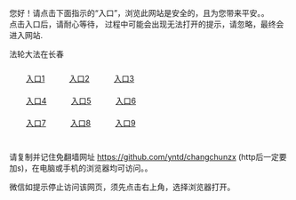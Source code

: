 您好！请点击下面指示的“入口”，浏览此网站是安全的，且为您带来平安。。 <br/>
点击入口后，请耐心等待， 过程中可能会出现无法打开的提示，请忽略，最终会进入网站. </br>

法轮大法在长春<br/>
<div style="padding:10px"><a style="margin:20px" target="_blank" href="https://dq1ov9ezrfdt7.cloudfront.net/2Qpsp?anjmvfum" id="ccLink1" rel="nofollow">入口1</a> <a target="_blank" style="margin:20px" href="https://dv7088qic3p4k.cloudfront.net/2Qpsp?vkqpxg" id="ccLink2" rel="nofollow">入口2</a> <a style="margin:20px" target="_blank" href="https://d9ot3wlp4at3z.cloudfront.net/2Qpsp?frxwnbs" id="ccLink3" rel="nofollow">入口3</a></div>

<div style="padding:10px" ><a style="margin:20px" target="_blank" href="https://dq1ov9ezrfdt7.cloudfront.net/2Qpsp?anjmvfum" id="ccLink4" rel="nofollow">入口4</a> <a style="margin:20px" href="https://dv7088qic3p4k.cloudfront.net/2Qpsp?vkqpxg" target="_blank" id="ccLink5" rel="nofollow">入口5</a> <a style="margin:20px" href="https://d9ot3wlp4at3z.cloudfront.net/2Qpsp?frxwnbs" target="_blank" id="ccLink6" rel="nofollow">入口6</a></div>

<div style="padding:10px"><a style="margin:20px" target="_blank" href="https://dq1ov9ezrfdt7.cloudfront.net/2Qpsp?anjmvfum" id="ccLink7" rel="nofollow">入口7</a> <a style="margin:20px" href="https://dv7088qic3p4k.cloudfront.net/2Qpsp?vkqpxg" target="_blank" id="ccLink8" rel="nofollow">入口8</a> <a style="margin:20px" target="_blank" href="https://d9ot3wlp4at3z.cloudfront.net/2Qpsp?frxwnbs" id="ccLink9" rel="nofollow">入口9</a></div>

<br/>



请复制并记住免翻墙网址 https://github.com/yntd/changchunzx (http后一定要加s)，在电脑或手机的浏览器均可访问。。<br/>

微信如提示停止访问该网页，须先点击右上角，选择浏览器打开。
